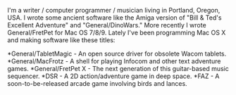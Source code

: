 

I'm a writer / computer programmer / musician living in Portland, Oregon, USA. I wrote some ancient software like the Amiga version of "Bill & Ted's Excellent Adventure" and "General/DinoWars." More recently I wrote General/FretPet for Mac OS 7/8/9. Lately I've been programming Mac OS X and making software like these titles:


*General/TabletMagic - An open source driver for obsolete Wacom tablets.
*General/MacFrotz - A shell for playing Infocom and other text adventure games.
*General/FretPet X - The next generation of this guitar-based music sequencer.
*DSR - A 2D action/adventure game in deep space.
*FAZ - A soon-to-be-released arcade game involving birds and lances.